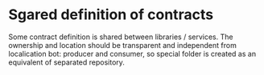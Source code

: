 # Sgared definition of contracts

Some contract definition is shared between libraries / services. The ownership and location should be transparent and independent from localication bot: producer and consumer, so special folder is created as an equivalent of separated repository.
